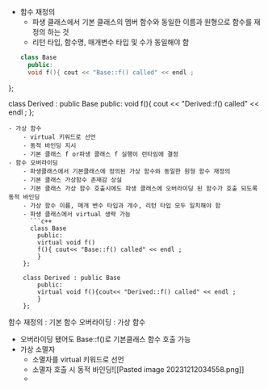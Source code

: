 - 함수 재정의
	- 파생 클래스에서 기본 클래스의 멤버 함수와 동일한 이름과 원형으로 함수를 재정의 하는 것
	- 리턴 타입, 함수명, 매개변수 타입 및 수가 동일해야 함
  ```c++
  class Base
	public:
	void f(){ cout << "Base::f() called" << endl ;
};

class Derived : public Base
	public:
	void f(){ cout << "Derived::f() called" << endl ;
};
```
- 가상 함수
	- virtual 키워드로 선언
	- 동적 바인딩 지시
	- 기본 클래스 f or파생 클래스 f 실행이 런타임에 결정
- 함수 오버라이딩
	- 파생클래스에서 기본클래스에 정의된 가상 함수와 동일한 원형 함수 재정의
	- 기본 클래스 가상함수 존재감 상실
	- 기본 클래스 가상 함수 호출시에도 파생 클래스에 오버라이딩 된 함수가 호출 되도록 동적 바인딩
	- 가상 함수 이름, 매개 변수 타입과 개수, 리턴 타입 모두 일치해야 함
	- 파생 클래스에서 virtual 생략 가능
	  ```c++
	  class Base
		public:
		virtual void f()
		f(){ cout<< "Base::f() called" << endl ;
		}
	};
	
	class Derived : public Base
		public:
		virtual void f(){cout<< "Derived::f() called" << endl ;
		}
	};
```
함수 재정의 : 기본 함수
오버라이딩 : 가상 함수
- 오버라이딩 됐어도 Base::f()로 기본클래스 함수 호출 가능
- 가상 소멸자
	- 소멸자를 virtual 키워드로 선언
	- 소멸자 호출 시 동적 바인딩![[Pasted image 20231212034558.png]]
	- 